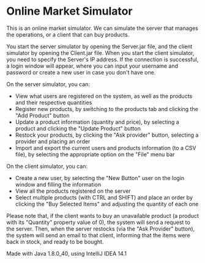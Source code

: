 # Online Market Simulator
This is an online market simulator. We can simulate the server that manages the operations, or a client that can buy products.

You start the server simulator by opening the Server.jar file, and the client simulator by opening the Client.jar file.
When you start the client simulator, you need to specify the Server's IP address. If the connection is successful, a login window will appear, where you can input your username and password or create a new user in case you don't have one.

On the server simulator, you can:
- View what users are registered on the system, as well as the products and their respective quantities
- Register new products, by switching to the products tab and clicking the "Add Product" button
- Update a product information (quantity and price), by selecting a product and clicking the "Update Product" button
- Restock your products, by clicking the "Ask provider" button, selecting a provider and placing an order
- Import and export the current users and products information (to a CSV file), by selecting the appropriate option on the "File" menu bar

On the client simulator, you can:
- Create a new user, by selecting the "New Button" user on the login window and filling the information
- View all the products registered on the server
- Select multiple products (with CTRL and SHIFT) and place an order by clicking the "Buy Selected Items" and adjusting the quantity of each one

Please note that, if the client wants to buy an unavailable product (a product with its "Quantity" property value of 0), the system will send a request to the server. Then, when the server restocks (via the "Ask Provider" button), the system will send an email to that client, informing that the items were back in stock, and ready to be bought.

Made with Java 1.8.0_40, using IntelliJ IDEA 14.1
